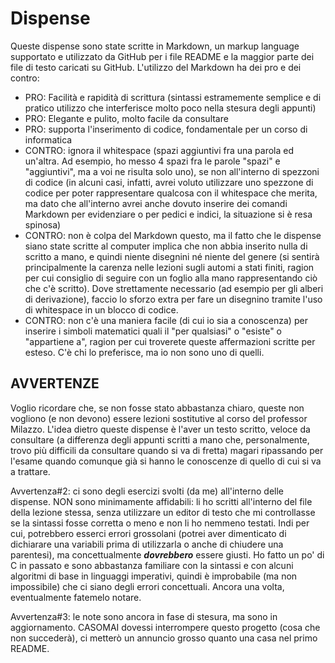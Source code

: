 # Dispense
Queste dispense sono state scritte in Markdown, un markup language supportato e utilizzato da GitHub per i file README e la maggior parte dei file di testo caricati su GitHub. L'utilizzo del Markdown ha dei pro e dei contro:
* PRO: Facilità e rapidità di scrittura (sintassi estramemente semplice e di pratico utilizzo che interferisce molto poco nella stesura degli appunti)
* PRO: Elegante e pulito, molto facile da consultare
* PRO: supporta l'inserimento di codice, fondamentale per un corso di informatica
* CONTRO: ignora il whitespace (spazi    aggiuntivi fra una parola ed un'altra. Ad esempio, ho messo 4 spazi fra le parole "spazi" e "aggiuntivi", ma a voi ne risulta solo uno), se non all'interno di spezzoni di codice (in alcuni casi, infatti, avrei voluto utilizzare uno spezzone di codice per poter rappresentare qualcosa con il whitespace che merita, ma dato che all'interno avrei anche dovuto inserire dei comandi Markdown per evidenziare o per pedici e indici, la situazione si è resa spinosa)
* CONTRO: non è colpa del Markdown questo, ma il fatto che le dispense siano state scritte al computer implica che non abbia inserito nulla di scritto a mano, e quindi niente disegnini né niente del genere (si sentirà principalmente la carenza nelle lezioni sugli automi a stati finiti, ragion per cui consiglio di seguire con un foglio alla mano rappresentando ciò che c'è scritto). Dove strettamente necessario (ad esempio per gli alberi di derivazione), faccio lo sforzo extra per fare un disegnino tramite l'uso di whitespace in un blocco di codice.
* CONTRO: non c'è una maniera facile (di cui io sia a conoscenza) per inserire i simboli matematici quali il "per qualsiasi" o "esiste" o "appartiene a", ragion per cui troverete queste affermazioni scritte per esteso. C'è chi lo preferisce, ma io non sono uno di quelli.

## AVVERTENZE
Voglio ricordare che, se non fosse stato abbastanza chiaro, queste non vogliono (e non devono) essere lezioni sostitutive al corso del professor Milazzo. L'idea dietro queste dispense è l'aver un testo scritto, veloce da consultare (a differenza degli appunti scritti a mano che, personalmente, trovo più difficili da consultare quando si va di fretta) magari ripassando per l'esame quando comunque già si hanno le conoscenze di quello di cui si va a trattare.

Avvertenza#2: ci sono degli esercizi svolti (da me) all'interno delle dispense. NON sono minimamente affidabili: li ho scritti all'interno del file della lezione stessa, senza utilizzare un editor di testo che mi controllasse se la sintassi fosse corretta o meno e non li ho nemmeno testati. Indi per cui, potrebbero esserci errori grossolani (potrei aver dimenticato di dichiarare una variabili prima di utilizzarla o anche di chiudere una parentesi), ma concettualmente ***dovrebbero*** essere giusti. Ho fatto un po' di C in passato e sono abbastanza familiare con la sintassi e con alcuni algoritmi di base in linguaggi imperativi, quindi è improbabile (ma non impossibile) che ci siano degli errori concettuali. Ancora una volta, eventualmente fatemelo notare.

Avvertenza#3: le note sono ancora in fase di stesura, ma sono in aggiornamento. CASOMAI dovessi interrompere questo progetto (cosa che non succederà), ci metterò un annuncio grosso quanto una casa nel primo README.